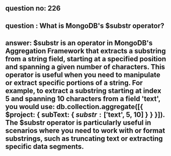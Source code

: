 
      
## question no: 226

## question : What is MongoDB's $substr operator?

## answer: $substr is an operator in MongoDB's Aggregation Framework that extracts a substring from a string field, starting at a specified position and spanning a given number of characters. This operator is useful when you need to manipulate or extract specific portions of a string. For example, to extract a substring starting at index 5 and spanning 10 characters from a field 'text', you would use: db.collection.aggregate([{ $project: { subText: { $substr: ['$text', 5, 10] } } }]). The $substr operator is particularly useful in scenarios where you need to work with or format substrings, such as truncating text or extracting specific data segments.
      